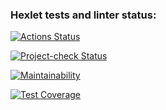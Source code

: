 ### Hexlet tests and linter status:
[![Actions Status](https://github.com/IlyasRT/python-project-50/workflows/hexlet-check.yml/badge.svg)](https://github.com/IlyasRT/python-project-50/actions)

[![Project-check Status](https://github.com/IlyasRT/python-project-50/workflows/project-check.yml/badge.svg)](https://github.com/IlyasRT/python-project-50/actions)

[![Maintainability](https://api.codeclimate.com/v1/badges/048070a7a611715ce2e4/maintainability)](https://codeclimate.com/github/IlyasRT/python-project-50/maintainability)

[![Test Coverage](https://api.codeclimate.com/v1/badges/048070a7a611715ce2e4/test_coverage)](https://codeclimate.com/github/IlyasRT/python-project-50/test_coverage)
